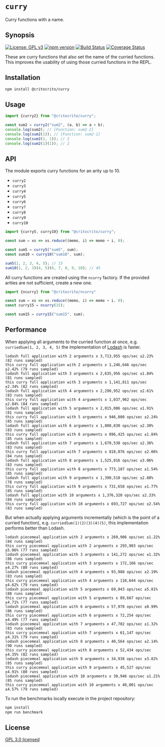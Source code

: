 # `curry`

Curry functions with a name.

## Synopsis

[![License: GPL v3](https://img.shields.io/badge/License-GPL%20v3-blue.svg)](https://www.gnu.org/licenses/gpl-3.0) [![npm version](https://img.shields.io/npm/v/@critocrito/curry.svg?style=flat)](https://www.npmjs.com/package/@critocrito/curry) [![Build Status](https://travis-ci.org/critocrito/curry.svg?branch=master)](https://travis-ci.org/critocrito/curry) [![Coverage Status](https://coveralls.io/repos/github/critocrito/curry/badge.svg)](https://coveralls.io/github/critocrito/curry)

These are curry functions that also set the name of the curried
functions. This improves the usability of using those curried functions in the
REPL.

## Installation

```sh
npm install @critocrito/curry
```

## Usage

```js
import {curry2} from "@critocrito/curry";

const sum2 = curry2("sum2", (a, b) => a + b);
console.log(sum2); // [Function: sum2-2]
console.log(sum2(1)); // [Function: sum2-1]
console.log(sum2(1, 1)); // 2
console.log(sum2(1)(1)); // 2
```

## API

The module exports curry functions for an arity up to 10.

- `curry2`
- `curry3`
- `curry4`
- `curry5`
- `curry6`
- `curry7`
- `curry8`
- `curry9`
- `curry10`

```js
import {curry5, curry10} from "@critocrito/curry";

const sum = xs => xs.reduce((memo, i) => memo + i, 0);

const sum5 = curry5("sum5", sum);
const sum10 = curry10("sum10", sum);

sum5(1, 2, 3, 4, 5); // 15
sum10(1, 2, 3)(4, 5)(6, 7, 8, 9, 10); // 45
```

All curry functions are created using the `ncurry` factory. If the provided
arities are not sufficient, create a new one.

```js
import {ncurry} from "@critocrito/ncurry"

const sum = xs => xs.reduce((memo, i) => memo + i, 0);
const curry15 = ncurry(15);

const sum15 = curry15("sum15", sum);
```

## Performance

When applying all arguments to the curried function at once,
e.g. `curriedSum(1, 2, 3, 4, 5)` the implementation of
[Lodash](https://lodash.com/) is faster.

```
lodash full application with 2 arguments x 3,713,955 ops/sec ±2.23% (82 runs sampled)
this curry full application with 2 arguments x 1,246,646 ops/sec ±2.42% (79 runs sampled)
lodash full application with 3 arguments x 2,635,956 ops/sec ±1.84% (81 runs sampled)
this curry full application with 3 arguments x 1,141,811 ops/sec ±2.34% (82 runs sampled)
lodash full application with 4 arguments x 2,290,952 ops/sec ±2.61% (83 runs sampled)
this curry full application with 4 arguments x 1,037,962 ops/sec ±2.84% (84 runs sampled)
lodash full application with 5 arguments x 2,015,086 ops/sec ±1.91% (81 runs sampled)
this curry full application with 5 arguments x 946,800 ops/sec ±2.24% (85 runs sampled)
lodash full application with 6 arguments x 1,800,830 ops/sec ±2.30% (83 runs sampled)
this curry full application with 6 arguments x 896,425 ops/sec ±1.84% (85 runs sampled)
lodash full application with 7 arguments x 1,670,538 ops/sec ±2.36% (83 runs sampled)
this curry full application with 7 arguments x 818,076 ops/sec ±2.06% (84 runs sampled)
lodash full application with 8 arguments x 1,525,016 ops/sec ±3.06% (83 runs sampled)
this curry full application with 8 arguments x 773,187 ops/sec ±1.54% (85 runs sampled)
lodash full application with 9 arguments x 1,390,510 ops/sec ±2.88% (78 runs sampled)
this curry full application with 9 arguments x 731,658 ops/sec ±1.77% (85 runs sampled)
lodash full application with 10 arguments x 1,376,320 ops/sec ±2.33% (84 runs sampled)
this curry full application with 10 arguments x 693,727 ops/sec ±2.54% (83 runs sampled)
```

But when actually applying arguments incrementally (which is the point of a
curried function), e.g. `curriedSum(1)(2)(3)(4)(5)`, this implementation
performs better than Lodash.

```
lodash piecemeal application with 2 arguments x 269,906 ops/sec ±1.22% (84 runs sampled)
this curry piecemeal application with 2 arguments x 293,983 ops/sec ±5.06% (77 runs sampled)
lodash piecemeal application with 3 arguments x 141,272 ops/sec ±1.32% (86 runs sampled)
this curry piecemeal application with 3 arguments x 172,166 ops/sec ±4.27% (80 runs sampled)
lodash piecemeal application with 4 arguments x 93,988 ops/sec ±2.19% (83 runs sampled)
this curry piecemeal application with 4 arguments x 118,644 ops/sec ±4.62% (79 runs sampled)
lodash piecemeal application with 5 arguments x 69,943 ops/sec ±5.81% (88 runs sampled)
this curry piecemeal application with 5 arguments x 89,667 ops/sec ±4.71% (77 runs sampled)
lodash piecemeal application with 6 arguments x 57,978 ops/sec ±0.99% (86 runs sampled)
this curry piecemeal application with 6 arguments x 72,254 ops/sec ±4.49% (77 runs sampled)
lodash piecemeal application with 7 arguments x 47,702 ops/sec ±1.32% (83 runs sampled)
this curry piecemeal application with 7 arguments x 61,147 ops/sec ±4.31% (79 runs sampled)
lodash piecemeal application with 8 arguments x 40,564 ops/sec ±2.14% (90 runs sampled)
this curry piecemeal application with 8 arguments x 52,434 ops/sec ±4.35% (82 runs sampled)
lodash piecemeal application with 9 arguments x 34,938 ops/sec ±3.82% (85 runs sampled)
this curry piecemeal application with 9 arguments x 45,527 ops/sec ±4.91% (80 runs sampled)
lodash piecemeal application with 10 arguments x 30,946 ops/sec ±1.21% (85 runs sampled)
this curry piecemeal application with 10 arguments x 40,001 ops/sec ±4.57% (79 runs sampled)
```

To run the benchmarks locally execute in the project repository:

```sh
npm install
npm run benchmark
```

## License

[GPL 3.0 licensed](LICENSE)
